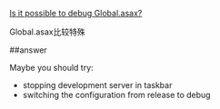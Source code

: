 [Is it possible to debug Global.asax?](http://stackoverflow.com/questions/1960651/is-it-possible-to-debug-global-asax)

Global.asax比较特殊

##answer

Maybe you should try: 

* stopping development server in taskbar
* switching the configuration from release to debug